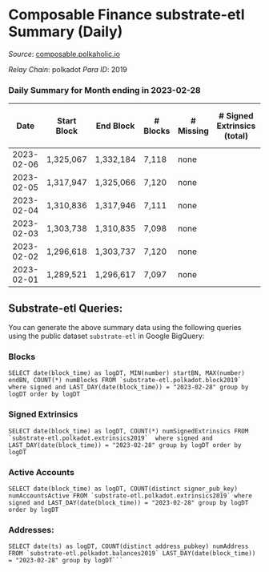 # Composable Finance substrate-etl Summary (Daily)

_Source_: [composable.polkaholic.io](https://composable.polkaholic.io)

*Relay Chain*: polkadot
*Para ID*: 2019



### Daily Summary for Month ending in 2023-02-28


| Date | Start Block | End Block | # Blocks | # Missing | # Signed Extrinsics (total) | # Active Accounts | # Addresses with Balances | # Events | # Transfers | # XCM Transfers In | # XCM Transfers Out |
| ---- | ----------- | --------- | -------- | --------- | --------------------------- | ----------------- | ------------------------- | -------- | ----------- | ------------------ | ------------------- |
| 2023-02-06 | 1,325,067 | 1,332,184 | 7,118 | none |  |  | 10 | 14,240 |   |   |   |
| 2023-02-05 | 1,317,947 | 1,325,066 | 7,120 | none |  |  | 10 | 14,244 |   |   |   |
| 2023-02-04 | 1,310,836 | 1,317,946 | 7,111 | none |  |  | 10 | 14,226 |   |   |   |
| 2023-02-03 | 1,303,738 | 1,310,835 | 7,098 | none |  |  | 10 | 14,203 |   |   |   |
| 2023-02-02 | 1,296,618 | 1,303,737 | 7,120 | none |  |  | 10 | 14,244 |   |   |   |
| 2023-02-01 | 1,289,521 | 1,296,617 | 7,097 | none |  |  | 10 | 14,198 |   |   |   |

## Substrate-etl Queries:
You can generate the above summary data using the following queries using the public dataset `substrate-etl` in Google BigQuery:


### Blocks
```
SELECT date(block_time) as logDT, MIN(number) startBN, MAX(number) endBN, COUNT(*) numBlocks FROM `substrate-etl.polkadot.block2019`  where signed and LAST_DAY(date(block_time)) = "2023-02-28" group by logDT order by logDT
```


### Signed Extrinsics
```
SELECT date(block_time) as logDT, COUNT(*) numSignedExtrinsics FROM `substrate-etl.polkadot.extrinsics2019`  where signed and LAST_DAY(date(block_time)) = "2023-02-28" group by logDT order by logDT
```


### Active Accounts
```
SELECT date(block_time) as logDT, COUNT(distinct signer_pub_key) numAccountsActive FROM `substrate-etl.polkadot.extrinsics2019` where signed and LAST_DAY(date(block_time)) = "2023-02-28" group by logDT order by logDT
```


### Addresses:
```
SELECT date(ts) as logDT, COUNT(distinct address_pubkey) numAddress FROM `substrate-etl.polkadot.balances2019` LAST_DAY(date(block_time)) = "2023-02-28" group by logDT```

